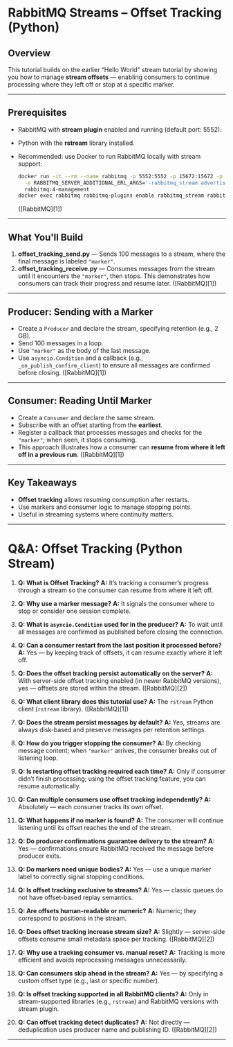 # RabbitMQ Streams – Offset Tracking (Python)

## Overview

This tutorial builds on the earlier “Hello World” stream tutorial by showing you how to manage **stream offsets** — enabling consumers to continue processing where they left off or stop at a specific marker.

---

## Prerequisites

* RabbitMQ with **stream plugin** enabled and running (default port: 5552).
* Python with the **rstream** library installed.
* Recommended: use Docker to run RabbitMQ locally with stream support:

  ```bash
  docker run -it --rm --name rabbitmq -p 5552:5552 -p 15672:15672 -p 5672:5672 \
    -e RABBITMQ_SERVER_ADDITIONAL_ERL_ARGS='-rabbitmq_stream advertised_host localhost' \
    rabbitmq:4-management  
  docker exec rabbitmq rabbitmq-plugins enable rabbitmq_stream rabbitmq_stream_management
  ```

  ([RabbitMQ][1])

---

## What You'll Build

1. **offset\_tracking\_send.py** — Sends 100 messages to a stream, where the final message is labeled `"marker"`.
2. **offset\_tracking\_receive.py** — Consumes messages from the stream until it encounters the `"marker"`, then stops.
   This demonstrates how consumers can track their progress and resume later.
   ([RabbitMQ][1])

---

## Producer: Sending with a Marker

* Create a `Producer` and declare the stream, specifying retention (e.g., 2 GB).
* Send 100 messages in a loop.
* Use `"marker"` as the body of the last message.
* Use `asyncio.Condition` and a callback (e.g., `_on_publish_confirm_client`) to ensure all messages are confirmed before closing.
  ([RabbitMQ][1])

---

## Consumer: Reading Until Marker

* Create a `Consumer` and declare the same stream.
* Subscribe with an offset starting from the **earliest**.
* Register a callback that processes messages and checks for the `"marker"`; when seen, it stops consuming.
* This approach illustrates how a consumer can **resume from where it left off in a previous run**.
  ([RabbitMQ][1])

---

## Key Takeaways

* **Offset tracking** allows resuming consumption after restarts.
* Use markers and consumer logic to manage stopping points.
* Useful in streaming systems where continuity matters.

---

# Q\&A: Offset Tracking (Python Stream)

1. **Q: What is Offset Tracking?**
   **A:** It’s tracking a consumer’s progress through a stream so the consumer can resume from where it left off.

2. **Q: Why use a marker message?**
   **A:** It signals the consumer where to stop or consider one session complete.

3. **Q: What is `asyncio.Condition` used for in the producer?**
   **A:** To wait until all messages are confirmed as published before closing the connection.

4. **Q: Can a consumer restart from the last position it processed before?**
   **A:** Yes — by keeping track of offsets, it can resume exactly where it left off.

5. **Q: Does the offset tracking persist automatically on the server?**
   **A:** With server-side offset tracking enabled (in newer RabbitMQ versions), yes — offsets are stored within the stream.
   ([RabbitMQ][2])

6. **Q: What client library does this tutorial use?**
   **A:** The `rstream` Python client (`rstream` library).
   ([RabbitMQ][1])

7. **Q: Does the stream persist messages by default?**
   **A:** Yes, streams are always disk-based and preserve messages per retention settings.

8. **Q: How do you trigger stopping the consumer?**
   **A:** By checking message content; when `"marker"` arrives, the consumer breaks out of listening loop.

9. **Q: Is restarting offset tracking required each time?**
   **A:** Only if consumer didn’t finish processing; using the offset tracking feature, you can resume automatically.

10. **Q: Can multiple consumers use offset tracking independently?**
    **A:** Absolutely — each consumer tracks its own offset.

11. **Q: What happens if no marker is found?**
    **A:** The consumer will continue listening until its offset reaches the end of the stream.

12. **Q: Do producer confirmations guarantee delivery to the stream?**
    **A:** Yes — confirmations ensure RabbitMQ received the message before producer exits.

13. **Q: Do markers need unique bodies?**
    **A:** Yes — use a unique marker label to correctly signal stopping conditions.

14. **Q: Is offset tracking exclusive to streams?**
    **A:** Yes — classic queues do not have offset-based replay semantics.

15. **Q: Are offsets human-readable or numeric?**
    **A:** Numeric; they correspond to positions in the stream.

16. **Q: Does offset tracking increase stream size?**
    **A:** Slightly — server-side offsets consume small metadata space per tracking.
    ([RabbitMQ][2])

17. **Q: Why use a tracking consumer vs. manual reset?**
    **A:** Tracking is more efficient and avoids reprocessing messages unnecessarily.

18. **Q: Can consumers skip ahead in the stream?**
    **A:** Yes — by specifying a custom offset type (e.g., last or specific number).

19. **Q: Is offset tracking supported in all RabbitMQ clients?**
    **A:** Only in stream-supported libraries (e.g., `rstream`) and RabbitMQ versions with stream plugin.

20. **Q: Can offset tracking detect duplicates?**
    **A:** Not directly — deduplication uses producer name and publishing ID.
    ([RabbitMQ][2])

---
